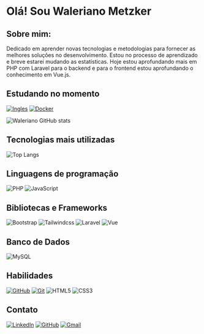 
# Olá! Sou Waleriano Metzker 

## Sobre mim:

Dedicado em aprender novas tecnologias e metodologias para fornecer as melhores soluções no desenvolvimento.
Estou no processo de aprendizado e breve estarei mudando as estatísticas.
Hoje estou aprofundando mais em PHP com Laravel para o backend e para o frontend estou aprofundando o conhecimento em Vue.js.

## Estudando no momento
[![Ingles](https://img.shields.io/badge/inglês-1572B6?style=for-the-badge&logo=bookstack&logoColor=fff)](https://www.udemy.com/course/domine-o-ingles-rapido/)
[![Docker](https://img.shields.io/badge/docker-1572B6?style=for-the-badge&logo=docker&logoColor=fff)](https://www.docker.com/)

![Waleriano GitHub stats](https://github-readme-stats.vercel.app/api?username=MetzkerDeveloper&show_icons=true&theme=radical)


## Tecnologias mais utilizadas

![Top Langs](https://github-readme-stats-git-masterrstaa-rickstaa.vercel.app/api/top-langs/?username=MetzkerDeveloper&bg_color=000&border_color=30A3DC&title_color=E94D5F&text_color=FFF&hide_title=true)

## Linguagens de programação

![PHP](https://img.shields.io/badge/PHP-777BB4?style=for-the-badge&logo=php&logoColor=white)
![JavaScript](https://img.shields.io/badge/JavaScript-F7DF1E?style=for-the-badge&logo=javascript&logoColor=black)

## Bibliotecas e Frameworks

![Bootstrap](https://img.shields.io/badge/boostrap-0D1117?style=for-the-badge&logo=bootstrap&labelColor=0D1117)
![Tailwindcss](https://img.shields.io/badge/tailwind_css-0D1117?style=for-the-badge&logo=tailwindcss&labelColor=0D1117)
![Laravel](https://img.shields.io/badge/Laravel-0D1117?style=for-the-badge&logo=Laravel&labelColor=0D1117)
![Vue](https://img.shields.io/badge/Vue_js-0D1117?style=for-the-badge&logo=vue.js&labelColor=0D1117)

## Banco de Dados
![MySQL](https://img.shields.io/badge/MySQL-00000F?style=for-the-badge&logo=mysql&logoColor=white)

## Habilidades

[![GitHub](https://img.shields.io/badge/Github-100000?style=for-the-badge&logo=github&logoColor=white)](https://docs.github.com/pt)
[![Git](https://img.shields.io/badge/Git-E44C30?style=for-the-badge&logo=git&logoColor=white)](https://git-scm.com/doc)
![HTML5](https://img.shields.io/badge/HTML5-E34F26?style=for-the-badge&logo=html5&logoColor=white)
![CSS3](https://img.shields.io/badge/CSS3-1572B6?style=for-the-badge&logo=css3&logoColor=white)

## Contato

[![LinkedIn](https://img.shields.io/badge/LinkedIn-0077B5?style=for-the-badge&logo=linkedin&logoColor=white)](https://www.linkedin.com/in/waleriano-magalh%C3%A3es-84b39219b/)
[![GitHub](https://img.shields.io/badge/Github-100000?style=for-the-badge&logo=github&logoColor=white)](https://github.com/MetzkerDeveloper)
[![Gmail](https://img.shields.io/badge/Gmail-333333?style=for-the-badge&logo=gmail&logoColor=red)](mailto:walerianoadm@gmail.com)
